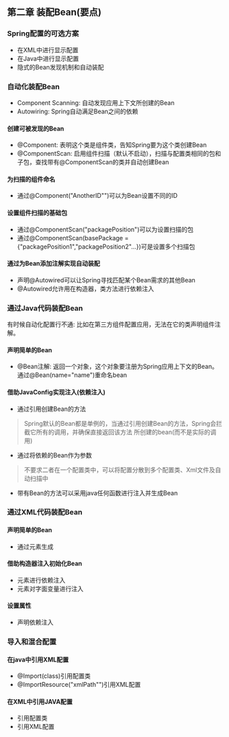 ## 第二章 装配Bean(要点)
### Spring配置的可选方案
- 在XML中进行显示配置
- 在Java中进行显示配置
- 隐式的Bean发现机制和自动装配
### 自动化装配Bean
- Component Scanning: 自动发现应用上下文所创建的Bean
- Autowiring: Spring自动满足Bean之间的依赖

#### 创建可被发现的Bean
- @Component: 表明这个类是组件类，告知Spring要为这个类创建Bean
- @ComponentScan: 启用组件扫描（默认不启动），扫描与配置类相同的包和子包，查找带有@ComponentScan的类并自动创建Bean


#### 为扫描的组件命名
- 通过@Component("AnotherID"")可以为Bean设置不同的ID

#### 设置组件扫描的基础包
- 通过@ComponentScan("packagePosition")可以为设置扫描的包
- 通过@ComponentScan(basePackage = {"packagePosition1","packagePosition2"...})可是设置多个扫描包

#### 通过为Bean添加注解实现自动装配
- 声明@Autowired可以让Spring寻找匹配某个Bean需求的其他Bean
- @Autowired允许用在构造器，类方法进行依赖注入

### 通过Java代码装配Bean
有时候自动化配置行不通: 比如在第三方组件配置应用，无法在它的类声明组件注解。

#### 声明简单的Bean
- @Bean注解: 返回一个对象，这个对象要注册为Spring应用上下文的Bean。通过@Bean(name="name")重命名bean

#### 借助JavaConfig实现注入(依赖注入)
- 通过引用创建Bean的方法
> Spring默认的Bean都是单例的，当通过引用创建Bean的方法，Spring会拦截它所有的调用，并确保直接返回该方法
所创建的bean(而不是实际的调用)

- 通过将依赖的Bean作为参数
> 不要求二者在一个配置类中，可以将配置分散到多个配置类、Xml文件及自动扫描中

- 带有Bean的方法可以采用java任何函数进行注入并生成Bean

### 通过XML代码装配Bean
#### 声明简单的Bean
- 通过<Bean>元素生成

#### 借助构造器注入初始化Bean
- <constructor-arg ref>元素进行依赖注入
- <constructor-arg value>元素对字面变量进行注入

#### 设置属性
- <bean class>声明依赖注入

### 导入和混合配置
#### 在java中引用XML配置
- @Import(class)引用配置类
- @ImportResource("xmlPath"")引用XML配置

#### 在XML中引用JAVA配置
- <bean class>引用配置类
- <import resource="path">引用XML配置